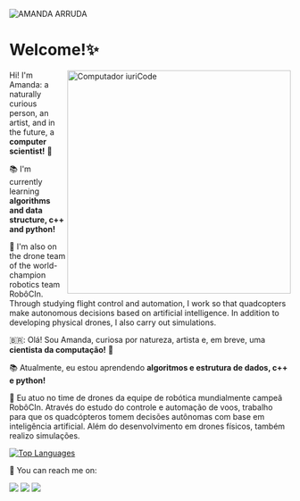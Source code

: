 ![AMANDA ARRUDA](https://user-images.githubusercontent.com/66084295/172268866-9bf655f9-4764-4c65-b153-a660156e09ad.png)
# **Welcome!✨**

<img src="https://raw.githubusercontent.com/MicaelliMedeiros/micaellimedeiros/master/image/computer-illustration.png" min-width="400px" max-width="400px" width="400px" align="right" alt="Computador iuriCode">
 
  Hi! I'm Amanda: a naturally curious person, an artist, and in the future, a **computer scientist!** 🎇
  
  📚 I'm currently learning **algorithms and data structure, c++ and python!**

  🚀 I'm also on the drone team of the world-champion robotics team RobôCIn. Through studying flight control and automation, I work so that quadcopters make autonomous decisions based on artificial intelligence. In addition to developing physical drones, I also carry out simulations.
  
  🇧🇷:   Olá! Sou Amanda, curiosa por natureza, artista e, em breve, uma **cientista da computação!** 🎇
  
  📚 Atualmente, eu estou aprendendo **algoritmos e estrutura de dados, c++ e python!**

  🚀 Eu atuo no time de drones da equipe de robótica mundialmente campeã RobôCIn. Através do estudo do controle e automação de voos, trabalho para que os quadcópteros tomem decisões autônomas com base em inteligência artificial. Além do desenvolvimento em drones físicos, também realizo simulações.
  
[![Top Languages](https://github-readme-stats.vercel.app/api/top-langs/?username=amandaarruda&layout=donut&theme=jolly)](https://github.com/amandaarruda/github-readme-stats)

  💌 You can reach me on:


<p align="left">
  <a href="mailto:amandaarrudamelo@gmail.com" alt="Gmail">
  <img src="https://img.shields.io/badge/-Gmail-61169c?style=flat-square&labelColor=61169c&logo=gmail&logoColor=white&link=mailto:amandaarrudamelo@gmail.com" /></a>

  <a href="https://www.linkedin.com/in/amandaarrudamelo/" alt="Linkedin">
  <img src="https://img.shields.io/badge/-Linkedin-61169c?style=flat-square&logo=Linkedin&logoColor=white&link=https://www.linkedin.com/in/amandaarrudamelo/" /></a>

  <a href="https://contate.me/amandaarruda" alt="WhatsApp">
  <img src="https://img.shields.io/badge/-WhatsApp-61169c?style=flat-square&labelColor=61169c&logo=whatsapp&logoColor=white&link=https://contate.me/amandaarruda"/></a>
  
 </p>
